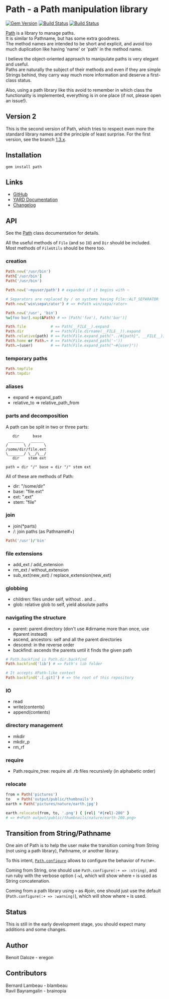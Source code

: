 # Path - a Path manipulation library

[![Gem Version](https://badge.fury.io/rb/path.png)](https://rubygems.org/gems/path)
[![Build Status](https://travis-ci.org/eregon/path.svg?branch=master)](https://travis-ci.org/eregon/path)
[![Build Status](https://ci.appveyor.com/api/projects/status/jg6fx1692mw8mu58/branch/master?svg=true)](https://ci.appveyor.com/project/eregon/path/branch/master)

[Path](http://rubydoc.info/github/eregon/path/master/Path) is a library to manage paths.  
It is similar to Pathname, but has some extra goodness.  
The method names are intended to be short and explicit, and avoid too much duplication like having 'name' or 'path' in the method name.

I believe the object-oriented approach to manipulate paths is very elegant and useful.  
Paths are naturally the subject of their methods and even if they are simple Strings behind, they carry way much more information and deserve a first-class status.

Also, using a path library like this avoid to remember in which class the functionality is implemented, everything is in one place (if not, please open an issue!).

## Version 2

This is the second version of Path, which tries to respect even more
the standard library names and the principle of least surprise.
For the first version, see the branch [1.3.x](https://github.com/eregon/path/tree/1.3.x).

## Installation

    gem install path

## Links

* [GitHub](https://github.com/eregon/path)
* [YARD Documentation](http://rubydoc.info/github/eregon/path/master/file/README.md)
* [Changelog](https://github.com/eregon/path/blob/master/Changelog.md)

## API

See the [Path](http://rubydoc.info/github/eregon/path/master/Path) class documentation for details.

All the useful methods of `File` (and so `IO`) and `Dir` should be included.  
Most methods of `FileUtils` should be there too.

### creation

``` ruby
Path.new('/usr/bin')
Path['/usr/bin']
Path('/usr/bin')

Path.new('~myuser/path') # expanded if it begins with ~

# Separators are replaced by / on systems having File::ALT_SEPARATOR
Path.new('win\sepa\rator') # => #<Path win/sepa/rator>

Path.new('/usr', 'bin')
%w[foo bar].map(&Path) # => [Path('foo'), Path('bar')]
```

``` ruby
Path.file           # == Path(__FILE__).expand
Path.dir            # == Path(File.dirname(__FILE__)).expand
Path.relative(path) # == Path(File.expand_path("../#{path}", __FILE__))
Path.home or Path.~ # == Path(File.expand_path('~'))
Path.~(user)        # == Path(File.expand_path("~#{user}"))
```

### temporary paths

``` ruby
Path.tmpfile
Path.tmpdir
```

### aliases

* expand => expand\_path
* relative\_to => relative\_path\_from

### parts and decomposition

A path can be split in two or three parts:

       dir      base
     _______   ______
    /       \ /      \
    /some/dir/file.ext
    \_______/ \__/\__/
       dir    stem ext

    path = dir "/" base = dir "/" stem ext

All of these are methods of Path:

* dir:  "/some/dir"
* base: "file.ext"
* ext:  ".ext"
* stem: "file"

### join

* join(*parts)
* /: join paths (as Pathname#+)

```ruby
Path('/usr')/'bin'
```

### file extensions

* add\_ext / add\_extension
* rm\_ext / without\_extension
* sub\_ext(new\_ext) / replace\_extension(new\_ext)

### globbing

* children: files under self, without . and ..
* glob: relative glob to self, yield absolute paths

### navigating the structure

* parent: parent directory (don't use #dirname more than once, use #parent instead)
* ascend, ancestors: self and all the parent directories
* descend: in the reverse order
* backfind: ascends the parents until it finds the given path

``` ruby
# Path.backfind is Path.dir.backfind
Path.backfind('lib') # => Path's lib folder

# It accepts XPath-like context
Path.backfind('.[.git]') # => the root of this repository
```

### IO

* read
* write(contents)
* append(contents)

### directory management

* mkdir
* mkdir\_p
* rm\_rf

### require

* Path.require\_tree: require all .rb files recursively (in alphabetic order)

### relocate

``` ruby
from = Path('pictures')
to   = Path('output/public/thumbnails')
earth = Path('pictures/nature/earth.jpg')

earth.relocate(from, to, '.png') { |rel| "#{rel}-200" }
# => #<Path output/public/thumbnails/nature/earth-200.png>
```

## Transition from String/Pathname

One aim of Path is to help the user make the transition coming from
String (not using a path library), Pathname, or another library.

To this intent, [`Path.configure`](http://rubydoc.info/github/eregon/path/master/Path#configure-class_method) allows to configure the behavior of `Path#+`.

Coming from String, one should use `Path.configure(:+ => :string)`, and run ruby with the verbose option (`-w`),
which will show where `+` is used as String concatenation.

Coming from a path library using `+` as #join, one should just use the default (`Path.configure(:+ => :warning)`),
which will show where `+` is used.

## Status

This is still in the early development stage, you should expect many additions and some changes.

## Author

Benoit Daloze - eregon

## Contributors

Bernard Lambeau - blambeau  
Ravil Bayramgalin - brainopia
